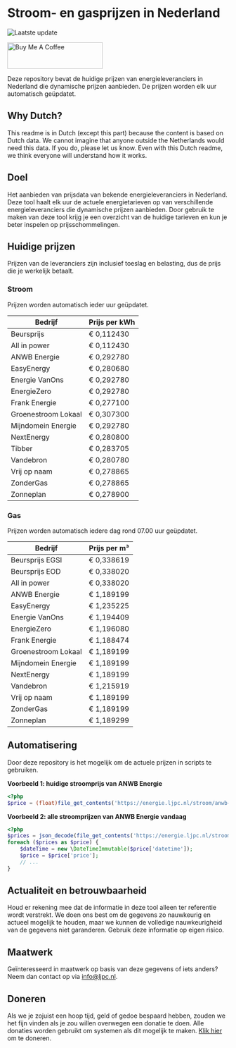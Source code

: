 # Stroom- en gasprijzen in Nederland

![Laatste update](https://img.shields.io/badge/laatste%20update-2025--07--11%2008%3A00%20CET-brightgreen)

<a href="https://www.buymeacoffee.com/Lars-" target="_blank"><img src="https://cdn.buymeacoffee.com/buttons/v2/default-orange.png" alt="Buy Me A Coffee" height="60" style="height: 60px !important;width: 217px !important;" ></a>

Deze repository bevat de huidige prijzen van energieleveranciers in Nederland die dynamische prijzen aanbieden. De prijzen worden elk uur automatisch geüpdatet.

## Why Dutch?

This readme is in Dutch (except this part) because the content is based on Dutch data. We cannot imagine that anyone outside the Netherlands would need this data. If you do, please let us know. Even with this Dutch readme, we think
everyone will understand how it works.

## Doel

Het aanbieden van prijsdata van bekende energieleveranciers in Nederland. Deze tool haalt elk uur de actuele energietarieven op van verschillende energieleveranciers die dynamische prijzen aanbieden. Door gebruik te maken van deze tool
krijg je een overzicht van de huidige tarieven en kun je beter inspelen op prijsschommelingen.

## Huidige prijzen

Prijzen van de leveranciers zijn inclusief toeslag en belasting, dus de prijs die je werkelijk betaalt.

### Stroom

Prijzen worden automatisch ieder uur geüpdatet.

 Bedrijf | Prijs per kWh 
---------|---------------
Beursprijs | € 0,112430
All in power | € 0,112430
ANWB Energie | € 0,292780
EasyEnergy | € 0,280680
Energie VanOns | € 0,292780
EnergieZero | € 0,292780
Frank Energie | € 0,277100
Groenestroom Lokaal | € 0,307300
Mijndomein Energie | € 0,292780
NextEnergy | € 0,280800
Tibber | € 0,283705
Vandebron | € 0,280780
Vrij op naam | € 0,278865
ZonderGas | € 0,278865
Zonneplan | € 0,278900


### Gas

Prijzen worden automatisch iedere dag rond 07.00 uur geüpdatet.

 Bedrijf | Prijs per m³ 
---------|--------------
Beursprijs EGSI | € 0,338619
Beursprijs EOD | € 0,338020
All in power | € 0,338020
ANWB Energie | € 1,189199
EasyEnergy | € 1,235225
Energie VanOns | € 1,194409
EnergieZero | € 1,196080
Frank Energie | € 1,188474
Groenestroom Lokaal | € 1,189199
Mijndomein Energie | € 1,189199
NextEnergy | € 1,189199
Vandebron | € 1,215919
Vrij op naam | € 1,189199
ZonderGas | € 1,189199
Zonneplan | € 1,189299


## Automatisering

Door deze repository is het mogelijk om de actuele prijzen in scripts te gebruiken.

**Voorbeeld 1: huidige stroomprijs van ANWB Energie**

```php
<?php
$price = (float)file_get_contents('https://energie.ljpc.nl/stroom/anwb-energie-nu.txt');

```

**Voorbeeld 2: alle stroomprijzen van ANWB Energie vandaag**

```php
<?php
$prices = json_decode(file_get_contents('https://energie.ljpc.nl/stroom/all-in-power-vandaag.json'),true);
foreach ($prices as $price) {
    $dateTime = new \DateTimeImmutable($price['datetime']);
    $price = $price['price'];
    // ...
}
```

## Actualiteit en betrouwbaarheid

Houd er rekening mee dat de informatie in deze tool alleen ter referentie wordt verstrekt. We doen ons best om de gegevens zo nauwkeurig en actueel mogelijk te houden, maar we kunnen de volledige nauwkeurigheid van de gegevens niet
garanderen. Gebruik deze informatie op eigen risico.

## Maatwerk

Geïnteresseerd in maatwerk op basis van deze gegevens of iets anders? Neem dan contact op
via [info@ljpc.nl](mailto:info@ljpc.nl?subject=Energie%20prijzen).

## Doneren

Als we je zojuist een hoop tijd, geld of gedoe bespaard hebben, zouden we het fijn vinden als je zou willen overwegen een
donatie te doen. Alle donaties worden gebruikt om systemen als dit mogelijk te
maken. [Klik hier](https://www.buymeacoffee.com/Lars-) om te doneren.
